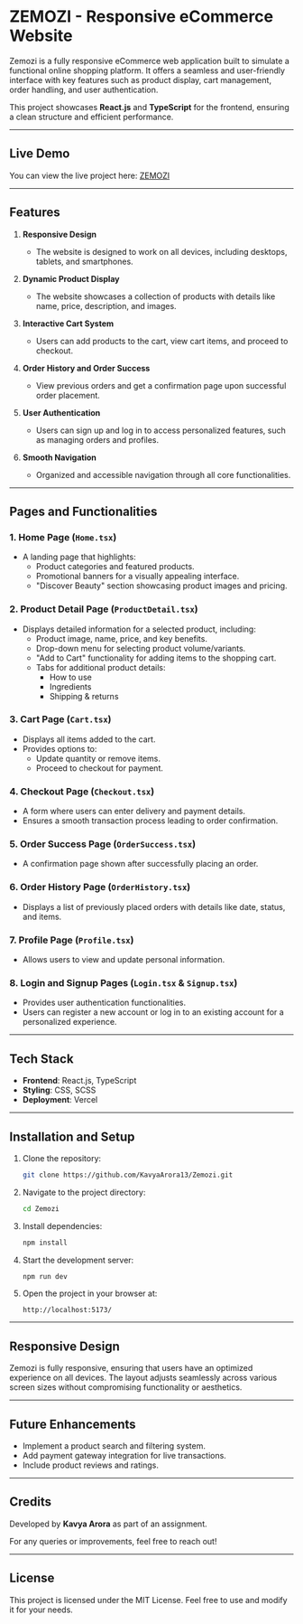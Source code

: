 # ZEMOZI - Responsive eCommerce Website

Zemozi is a fully responsive eCommerce web application built to simulate a functional online shopping platform. It offers a seamless and user-friendly interface with key features such as product display, cart management, order handling, and user authentication.

This project showcases **React.js** and **TypeScript** for the frontend, ensuring a clean structure and efficient performance.

---

## Live Demo  
You can view the live project here: [ZEMOZI](https://zemozi.vercel.app/)

---

## Features
1. **Responsive Design**  
   - The website is designed to work on all devices, including desktops, tablets, and smartphones.  

2. **Dynamic Product Display**  
   - The website showcases a collection of products with details like name, price, description, and images.  

3. **Interactive Cart System**  
   - Users can add products to the cart, view cart items, and proceed to checkout.  

4. **Order History and Order Success**  
   - View previous orders and get a confirmation page upon successful order placement.  

5. **User Authentication**  
   - Users can sign up and log in to access personalized features, such as managing orders and profiles.

6. **Smooth Navigation**  
   - Organized and accessible navigation through all core functionalities.

---

## Pages and Functionalities

### 1. **Home Page** (`Home.tsx`)
   - A landing page that highlights:  
     - Product categories and featured products.  
     - Promotional banners for a visually appealing interface.  
     - "Discover Beauty" section showcasing product images and pricing.

### 2. **Product Detail Page** (`ProductDetail.tsx`)
   - Displays detailed information for a selected product, including:  
     - Product image, name, price, and key benefits.  
     - Drop-down menu for selecting product volume/variants.  
     - "Add to Cart" functionality for adding items to the shopping cart.  
     - Tabs for additional product details:  
       - How to use  
       - Ingredients  
       - Shipping & returns

### 3. **Cart Page** (`Cart.tsx`)
   - Displays all items added to the cart.  
   - Provides options to:  
     - Update quantity or remove items.  
     - Proceed to checkout for payment.

### 4. **Checkout Page** (`Checkout.tsx`)
   - A form where users can enter delivery and payment details.  
   - Ensures a smooth transaction process leading to order confirmation.

### 5. **Order Success Page** (`OrderSuccess.tsx`)
   - A confirmation page shown after successfully placing an order.

### 6. **Order History Page** (`OrderHistory.tsx`)
   - Displays a list of previously placed orders with details like date, status, and items.

### 7. **Profile Page** (`Profile.tsx`)
   - Allows users to view and update personal information.

### 8. **Login and Signup Pages** (`Login.tsx` & `Signup.tsx`)
   - Provides user authentication functionalities.  
   - Users can register a new account or log in to an existing account for a personalized experience.

---

## Tech Stack
- **Frontend**: React.js, TypeScript
- **Styling**: CSS, SCSS
- **Deployment**: Vercel

---

## Installation and Setup
1. Clone the repository:  
   ```bash
   git clone https://github.com/KavyaArora13/Zemozi.git
   ```

2. Navigate to the project directory:  
   ```bash
   cd Zemozi
   ```

3. Install dependencies:  
   ```bash
   npm install
   ```

4. Start the development server:  
   ```bash
   npm run dev
   ```

5. Open the project in your browser at:  
   ```
   http://localhost:5173/
   ```

---

## Responsive Design
Zemozi is fully responsive, ensuring that users have an optimized experience on all devices. The layout adjusts seamlessly across various screen sizes without compromising functionality or aesthetics.

---

## Future Enhancements
- Implement a product search and filtering system.  
- Add payment gateway integration for live transactions.  
- Include product reviews and ratings.

---

## Credits
Developed by **Kavya Arora** as part of an assignment.

For any queries or improvements, feel free to reach out!

---

## License
This project is licensed under the MIT License. Feel free to use and modify it for your needs.

